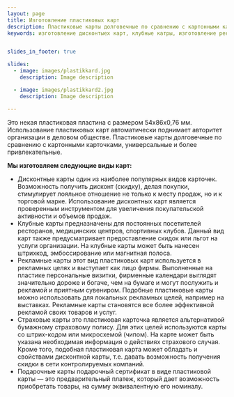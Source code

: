 ```yaml
---
layout: page
title: Изготовление пластиковых карт
description: Пластиковые карты долговечные по сравнению с картонными карточками, универсальные и более привлекательные.
keywords: изготовление дисконтыех карт, клубные катры, изготовление рекламныех карт, изготовление страховых карт, изготовление подарочных карт, изготовление скидочных карт.


slides_in_footer: true

slides:
  - image: images/plastikkard.jpg
    description: Image description

  - image: images/plastikkard2.jpg
    description: Image description

---
```


Это некая пластиковая пластина с размером 54х86х0,76 мм. Использование пластиковых карт автоматически поднимает авторитет организации в деловом обществе. Пластиковые карты долговечные по сравнению с картонными карточками, универсальные и более привлекательные.

**Мы изготовляем следующие виды карт:**  

 - Дисконтные карты
один из наиболее популярных видов карточек. Возможность получить дисконт (скидку), делая покупки, стимулирует лояльное отношение не только к месту продаж, но и к торговой марке. Использование дисконтных карт является проверенным инструментом для увеличения покупательской активности и объемов продаж.
 - Клубные карты
предназначены для постоянных посетителей ресторанов, медицинских центров, спортивных клубов. Данный вид карт также предусматривает предоставление скидок или льгот на услуги организации. На клубные карты может быть нанесен штрихкод, эмбоссирование или магнитная полоса.
 - Рекламные карты
этот вид пластиковых карт используется в рекламных целях и выступает как лицо фирмы. Выполненные на пластике персональные визитки, фирменные календари выглядят значительно дороже и богаче, чем на бумаге и могут послужить и рекламой и приятным сувениром. Подобные пластиковые карты можно использовать для локальных рекламных целей, например на выставках. Рекламные карты становятся все более эффективной рекламой своих товаров и услуг.
 - Страховые карты
это пластиковая карточка является альтернативой бумажному страховому полису. Для этих целей используются карты со штрих-кодом или микросхемой (чипом). На карте может быть указана необходимая информация о действиях страхового случая. Кроме того, подобная пластиковая карта может обладать и свойствами дисконтной карты, т.е. давать возможность получения скидки в сети контролируемых компаний.
 - Подарочные карты
подарочный сертификат в виде пластиковой карты — это предварительный платеж, который дает возможность приобретать товары, на сумму эквивалентную его номиналу.
